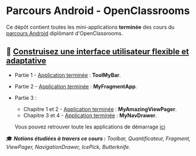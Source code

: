 # Parcours Android - OpenClassrooms

Ce dépôt contient toutes les mini-applications **terminée** des cours du [parcours Android](https://openclassrooms.com/paths/developpeur-se-d-applications-android) diplômant d'OpenClassrooms.



## 📔 [Construisez une interface utilisateur flexible et adaptative](https://openclassrooms.com/fr/courses/4568596-construisez-une-interface-utilisateur-flexible-et-adaptative)

 - Partie 1 - [Application terminée](https://github.com/Kirabium/Cours_Construisez_une_interface_utilisateur_flexible_et_adaptative/tree/main/ToolMyBar) : **ToolMyBar**. 
- Partie 2 - [Application terminée](https://github.com/Kirabium/Cours_Construisez_une_interface_utilisateur_flexible_et_adaptative/tree/main/MyFragmentApp) : **MyFragmentApp**. 
 
 - Partie 3 :
    - Chapitre 1 et 2 - [Application terminée](https://github.com/Kirabium/Cours_Construisez_une_interface_utilisateur_flexible_et_adaptative/tree/main/MyAmazingViewPager) : **MyAmazingViewPager**. 
    - Chapitre 3 et 4 - [Application terminée](https://github.com/Kirabium/Cours_Construisez_une_interface_utilisateur_flexible_et_adaptative/tree/main/MyNavDrawer) : **MyNavDrawer**. 
    
    Vous pouvez retrouver toute les applications de démarrage [ici](https://github.com/Kirabium/Cours_Construisez_une_interface_utilisateur_flexible_et_adaptative_starter)

🎓 ***Notions étudiées à travers ce cours :** Toolbar, Quantificateur, Fragment, ViewPager, NavigationDrawer, IcePick, Butterknife*.

